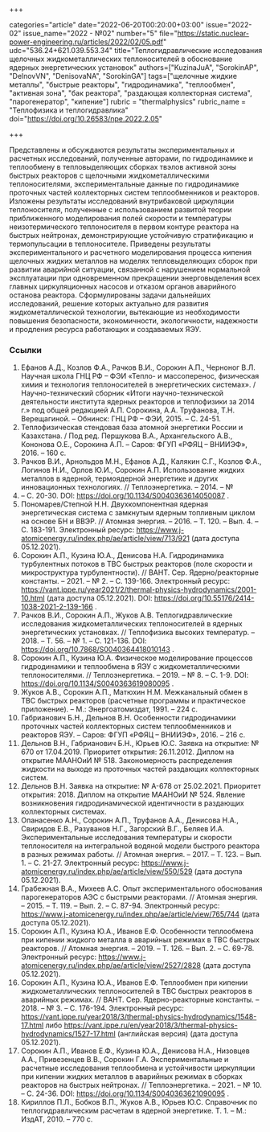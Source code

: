 +++

categories="article"
date="2022-06-20T00:20:00+03:00"
issue="2022-02"
issue_name="2022 - №02"
number="5"
file="https://static.nuclear-power-engineering.ru/articles/2022/02/05.pdf"
udc="536.24+621.039.553.34"
title="Теплогидравлические исследования щелочных жидкометаллических теплоносителей в обоснование ядерных энергетических установок"
authors=["KuzinaJuA", "SorokinAP", "DelnovVN", "DenisovaNA", "SorokinGA"]
tags=["щелочные жидкие металлы", "быстрые реакторы", "гидродинамика", "теплообмен", "активная зона", "бак реактора", "раздающая коллекторная система", "парогенератор", "кипение"]
rubric = "thermalphysics"
rubric_name = "Теплофизика и теплогидравлика"
doi="https://doi.org/10.26583/npe.2022.2.05"

+++

Представлены и обсуждаются результаты экспериментальных и расчетных исследований, полученные авторами, по гидродинамике и теплообмену в тепловыделяющих сборках твэлов активной зоны быстрых реакторов с щелочными жидкометаллическими теплоносителями, экспериментальные данные по гидродинамике проточных частей коллекторных систем теплообменников и реакторов. Изложены результаты исследований внутрибаковой циркуляции теплоносителя, полученные с использованием развитой теории приближенного моделирования полей скорости и температуры неизотермического теплоносителя в первом контуре реактора на быстрых нейтронах, демонстрирующие устойчивую стратификацию и термопульсации в теплоносителе. Приведены результаты экспериментального и расчетного моделирования процесса кипения щелочных жидких металлов на моделях тепловыделяющих сборок при развитии аварийной ситуации, связанной с нарушением нормальной эксплуатации при одновременном прекращении энерговыделения всех главных циркуляционных насосов и отказом органов аварийного останова реактора. Сформулированы задачи дальнейших исследований, решение которых актуально для развития жидкометаллической технологии, вытекающие из необходимости повышения безопасности, экономичности, экологичности, надежности и продления ресурса работающих и создаваемых ЯЭУ.

### Ссылки

1. Ефанов А.Д., Козлов Ф.А., Рачков В.И., Сорокин А.П., Черноног В.Л. Научная школа ГНЦ РФ – ФЭИ «Тепло- и массоперенос, физическая химия и технология теплоносителей в энергетических системах». / Научно-технический сборник «Итоги научно-технической деятельности института ядерных реакторов и теплофизики за 2014 г.» под общей редакцией А.П. Сорокина, А.А. Труфанова, Т.Н. Верещагиной. – Обнинск: ГНЦ РФ – ФЭИ, 2015. – С. 24-51.
2. Теплофизическая стендовая база атомной энергетики России и Казахстана. / Под ред. Першукова В.А., Архангельского А.В., Кононова О.Е., Сорокина А.П. – Саров: ФГУП «РФЯЦ – ВНИИЭФ», 2016. – 160 с.
3. Рачков В.И., Арнольдов М.Н., Ефанов А.Д., Калякин С.Г., Козлов Ф.А., Логинов Н.И., Орлов Ю.И., Сорокин А.П. Использование жидких металлов в ядерной, термоядерной энергетике и других инновационных технологиях. // Теплоэнергетика. – 2014. – №
5. – С. 20-30. DOI: https://doi.org/10.1134/S0040363614050087 .
4. Пономарев/Степной Н.Н. Двухкомпонентная ядерная энергетическая система с замкнутым ядерным топливным циклом на основе БН и ВВЭР. // Атомная энергия. – 2016. – Т. 120. – Вып. 4. – С. 183-191. Электронный ресурс: https://www.j-atomicenergy.ru/index.php/ae/article/view/713/921 (дата доступа 05.12.2021).
5. Сорокин А.П., Кузина Ю.А., Денисова Н.А. Гидродинамика турбулентных потоков в ТВС быстрых реакторов (поле скорости и микроструктура турбулентности). // ВАНТ. Сер. Ядерно/реакторные константы. – 2021. – № 2. – С. 139-166. Электронный ресурс: https://vant.ippe.ru/year2021/2/thermal-physics-hydrodynamics/2001-10.html (дата доступа 05.12.2021). DOI: https://doi.org/10.55176/2414-1038-2021-2-139-166 .
6. Рачков В.И., Сорокин А.П., Жуков А.В. Теплогидравлические исследования жидкометаллических теплоносителей в ядерных энергетических установках. // Теплофизика высоких температур. – 2018. – Т. 56. – № 1. – С. 121-136. DOI: https://doi.org/10.7868/S0040364418010143 .
7. Сорокин А.П., Кузина Ю.А. Физическое моделирование процессов гидродинамики и теплообмена в ЯЭУ с жидкометаллическими теплоносителями. // Теплоэнергетика. – 2019. – № 8. – С. 1-9. DOI: https://doi.org/10.1134/S0040363619080095 .
8. Жуков А.В., Сорокин А.П., Матюхин Н.М. Межканальный обмен в ТВС быстрых реакторов (расчетные программы и практическое приложение). – М.: Энергоатомиздат, 1991. – 224 с.
9. Габрианович Б.Н., Дельнов В.Н. Особенности гидродинамики проточных частей коллекторных систем теплообменников и реакторов ЯЭУ. – Саров: ФГУП «РФЯЦ – ВНИИЭФ», 2016. – 216 с.
10. Дельнов В.Н., Габрианович Б.Н., Юрьев Ю.С. Заявка на открытие: № 670 от 17.04.2019. Приоритет открытия: 26.11.2012. Диплом на открытие МААНОиИ № 518. Закономерность распределения жидкости на выходе из проточных частей раздающих коллекторных систем.
11. Дельнов В.Н. Заявка на открытие: № А-678 от 25.02.2021. Приоритет открытия: 2018. Диплом на открытие МААНОиИ № 524. Явление возникновения гидродинамической идентичности в раздающих коллекторных системах.
12. Опанасенко А.Н., Сорокин А.П., Труфанов А.А., Денисова Н.А., Свиридов Е.В., Разуванов Н.Г., Загорский В.Г., Беляев И.А. Экспериментальные исследования температуры и скорости теплоносителя на интегральной водяной модели быстрого реактора в разных режимах работы. // Атомная энергия. – 2017. – Т. 123. – Вып. 1. – С. 21-27. Электронный ресурс: https://www.j-atomicenergy.ru/index.php/ae/article/view/550/529 (дата доступа 05.12.2021).
13. Грабежная В.А., Михеев А.С. Опыт экспериментального обоснования парогенераторов АЭС с быстрыми реакторами. // Атомная энергия. – 2015. – Т. 119. – Вып. 2. – С. 87-94. Электронный ресурс: https://www.j-atomicenergy.ru/index.php/ae/article/view/765/744 (дата доступа 05.12.2021).
14. Сорокин А.П., Кузина Ю.А., Иванов Е.Ф. Особенности теплообмена при кипении жидкого металла в аварийных режимах в ТВС быстрых реакторов. // Атомная энергия. – 2019. – Т. 126. – Вып. 2. – С. 69-78. Электронный ресурс: https://www.j-atomicenergy.ru/index.php/ae/article/view/2527/2828 (дата доступа 05.12.2021).
15. Сорокин А.П., Кузина Ю.А., Иванов Е.Ф. Теплообмен при кипении жидкометаллических теплоносителей в ТВС быстрых реакторов в аварийных режимах. // ВАНТ. Сер. Ядерно-реакторные константы. – 2018. – № 3. – C. 176-194. Электронный ресурс: https://vant.ippe.ru/year2018/3/thermal-physics-hydrodynamics/1548-17.html либо https://vant.ippe.ru/en/year2018/3/thermal-physics-hydrodynamics/1527-17.html (английская версия) (дата доступа 05.12.2021).
16. Сорокин А.П., Иванов Е.Ф., Кузина Ю.А., Денисова Н.А., Низовцев А.А., Привезенцев В.В., Сорокин Г.А. Экспериментальные и расчетные исследования теплообмена и устойчивости циркуляции при кипении жидких металлов в аварийных режимах в сборках реакторов на быстрых нейтронах. // Теплоэнергетика. – 2021. – № 10. – С. 24-36. DOI: https://doi.org/10.1134/S0040363621090095 .
17. Кириллов П.Л., Бобков В.П., Жуков А.В., Юрьев Ю.С. Справочник по теплогидравлическим расчетам в ядерной энергетике. Т. 1. – М.: ИздАТ, 2010. – 770 с.